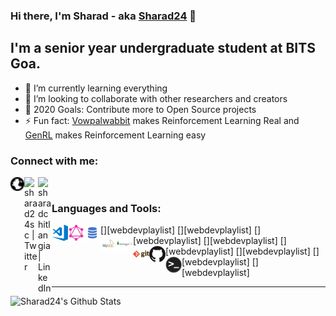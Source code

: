 <!--
**Sharad24/Sharad24** is a ✨ _special_ ✨ repository because its `README.md` (this file) appears on your GitHub profile.

Here are some ideas to get you started:

- 🔭 I’m currently working on ...
- 🌱 I’m currently learning ...
- 👯 I’m looking to collaborate on ...
- 🤔 I’m looking for help with ...
- 💬 Ask me about ...
- 📫 How to reach me: ...
- 😄 Pronouns: ...
- ⚡ Fun fact: ...
-->

### Hi there, I'm Sharad - aka [Sharad24][website] 👋

## I'm a senior year undergraduate student at BITS Goa.
- 🌱 I’m currently learning everything
- 👯 I’m looking to collaborate with other researchers and creators
- 🥅 2020 Goals: Contribute more to Open Source projects
- ⚡ Fun fact: [Vowpalwabbit](http://vowpalwabbit.org/) makes Reinforcement Learning Real and [GenRL](https://github.com/SforAiDl/genrl) makes Reinforcement Learning easy

### Connect with me:

[<img align="left" alt="Sharad24.github.io" width="22px" src="https://raw.githubusercontent.com/iconic/open-iconic/master/svg/globe.svg" />][website]
[<img align="left" alt="sharad24sc | Twitter" width="22px" src="https://cdn.jsdelivr.net/npm/simple-icons@v3/icons/twitter.svg" />][twitter]
[<img align="left" alt="sharadchitlangia | LinkedIn" width="22px" src="https://cdn.jsdelivr.net/npm/simple-icons@v3/icons/linkedin.svg" />][linkedin]

<br />

### Languages and Tools:

[<img align="left" alt="Visual Studio Code" width="26px" src="https://raw.githubusercontent.com/github/explore/80688e429a7d4ef2fca1e82350fe8e3517d3494d/topics/visual-studio-code/visual-studio-code.png" />][webdevplaylist]
[<img align="left" alt="GraphQL" width="26px" src="https://raw.githubusercontent.com/github/explore/80688e429a7d4ef2fca1e82350fe8e3517d3494d/topics/graphql/graphql.png" />][webdevplaylist]
[<img align="left" alt="SQL" width="26px" src="https://raw.githubusercontent.com/github/explore/80688e429a7d4ef2fca1e82350fe8e3517d3494d/topics/sql/sql.png" />][webdevplaylist]
[<img align="left" alt="MySQL" width="26px" src="https://raw.githubusercontent.com/github/explore/80688e429a7d4ef2fca1e82350fe8e3517d3494d/topics/mysql/mysql.png" />][webdevplaylist]
[<img align="left" alt="MongoDB" width="26px" src="https://raw.githubusercontent.com/github/explore/80688e429a7d4ef2fca1e82350fe8e3517d3494d/topics/mongodb/mongodb.png" />][webdevplaylist]
[<img align="left" alt="Git" width="26px" src="https://raw.githubusercontent.com/github/explore/80688e429a7d4ef2fca1e82350fe8e3517d3494d/topics/git/git.png" />][webdevplaylist]
[<img align="left" alt="GitHub" width="26px" src="https://raw.githubusercontent.com/github/explore/78df643247d429f6cc873026c0622819ad797942/topics/github/github.png" />][webdevplaylist]
[<img align="left" alt="HTML5" width="26px" src="https://raw.githubusercontent.com/github/explore/80688e429a7d4ef2fca1e82350fe8e3517d3494d/topics/terminal/terminal.png" />][webdevplaylist]

---

<img align="left" alt="Sharad24's Github Stats" src="https://github-readme-stats.vercel.app/api?username=Sharad24&show_icons=true&hide_border=true" />

[website]: https://Sharad24.github.io
[twitter]: https://twitter.com/sharad24sc
[youtube]: https://youtube.com/codeSTACKr
[instagram]: https://instagram.com/codeSTACKr
[linkedin]: https://www.linkedin.com/in/sharad-chitlangia/
